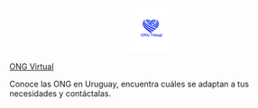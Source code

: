 


<!-- PROJECT LOGO -->
<br />
<div align="center">
  <a href="https://elizabetrgz.github.io/ong_virtual/">
    <img src="img/image.png" alt="Logo" width="80" height="80">
  </a>
</div>

[ONG Virtual](https://elizabetrgz.github.io/ong_virtual/)

Conoce las ONG en Uruguay, encuentra cuáles se adaptan a tus necesidades y contáctalas.
